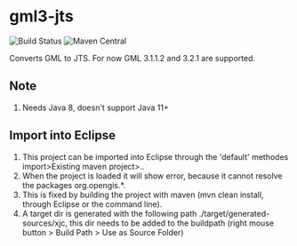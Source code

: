 # gml3-jts

![Build Status](https://github.com/PDOK/gml3-jts/actions/workflows/maven.yaml/badge.svg)
![Maven Central](https://maven-badges.herokuapp.com/maven-central/nl.pdok/gml3-jts/badge.svg?style=plastic)

Converts GML to JTS. For now GML 3.1.1.2 and 3.2.1 are supported.

## Note

1. Needs Java 8, doesn't support Java 11+

## Import into Eclipse

1. This project can be imported into Eclipse through the 'default' methodes
   import>Existing maven project>..
1. When the project is loaded it will show error, because it cannot resolve the
   packages org.opengis.*.
1. This is fixed by building the project with maven (mvn clean install, through
   Eclipse or the command line).
1. A target dir is generated with the following path
   ./target/generated-sources/xjc, this dir needs to be added to the buildpath
   (right mouse button > Build Path > Use as Source Folder)
